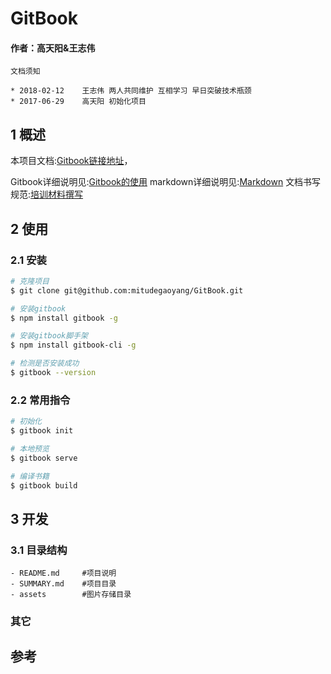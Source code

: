 # GitBook

#### 作者：高天阳&王志伟

```angular2html
文档须知

* 2018-02-12	王志伟	两人共同维护 互相学习 早日突破技术瓶颈
* 2017-06-29    高天阳	初始化项目
```

## 1 概述

本项目文档:[Gitbook链接地址](https://mitudegaoyang.gitbooks.io/mybook/content/)，

Gitbook详细说明见:[Gitbook的使用](./HaoMoBook/GitBook.md)
markdown详细说明见:[Markdown](./HaoMoBook/markdown.md)
文档书写规范:[培训材料撰写](./HaoMoBook/TrainingMaterialWriting.md)

## 2 使用

### 2.1 安装

```bash
# 克隆项目
$ git clone git@github.com:mitudegaoyang/GitBook.git

# 安装gitbook
$ npm install gitbook -g

# 安装gitbook脚手架
$ npm install gitbook-cli -g

# 检测是否安装成功
$ gitbook --version
```

### 2.2 常用指令

```bash
# 初始化
$ gitbook init

# 本地预览
$ gitbook serve

# 编译书籍
$ gitbook build
```

## 3 开发

### 3.1 目录结构

```
- README.md     #项目说明
- SUMMARY.md    #项目目录
- assets        #图片存储目录
```

### 其它


## 参考
